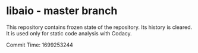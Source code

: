 # libaio - master branch

This repository contains frozen state of the repository.
Its history is cleared. It is used only for static code
analysis with Codacy.

Commit Time: 1699253244